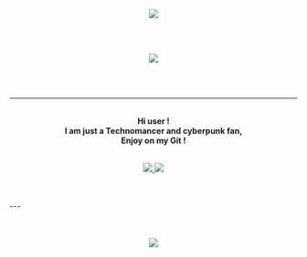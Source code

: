 <p align="center">
    <img src="https://i.ibb.co/k0hcZdh/ezgif-com-crop.gif">
</p>   
<br>
<br>
<p align="center">
    <img src="https://github-readme-stats.vercel.app/api?username=0x307845&show_icons=true&theme=tokyonight" >
</p>
<br>
<br>

---

<p align="center">
    <br>
    <strong>Hi user !<br>
    I am just a Technomancer and cyberpunk fan,<br> 
    Enjoy on my Git !</strong> <br>
    <br>
    </strong>
 
<p align="center">
         <a href="https://discord.gg/DDtDRU7">
         <img src="https://img.shields.io/static/v1?label=Discord&logo=Discord&message=Click%20Here&color=7289DA">
         </a>
         <a href="https://0x307845.github.io">
         <img src="https://img.shields.io/static/v1?label=Website&logo=CSS3&logoColor=1572B6&message=Click%20Here&color=1572B6">
         </a>
<br>
<br>
<br>
</p>
---
<br>
<br>
<br>
<p align="center">
<img src="https://github-readme-stats.vercel.app/api/top-langs/?username=0x307845&layout=compact&theme=tokyonight">
</p>
